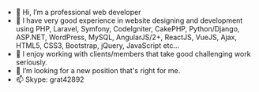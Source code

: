 - 👋 Hi, I’m a professional web developer
- 👀 I have very good experience in website designing and development using PHP, Laravel, Symfony, CodeIgniter, CakePHP, Python/Django, ASP.NET, WordPress, MySQL, AngularJS/2+, ReactJS, VueJS, Ajax, HTML5, CSS3, Bootstrap, jQuery, JavaScript etc...
- 🌱 I enjoy working with clients/members that take good challenging work seriously.
- 💞️ I’m looking for a new position that's right for me.
- 📫 Skype: grat42892

<!---
HSSword/HSSword is a ✨ special ✨ repository because its `README.md` (this file) appears on your GitHub profile.
You can click the Preview link to take a look at your changes.
--->
